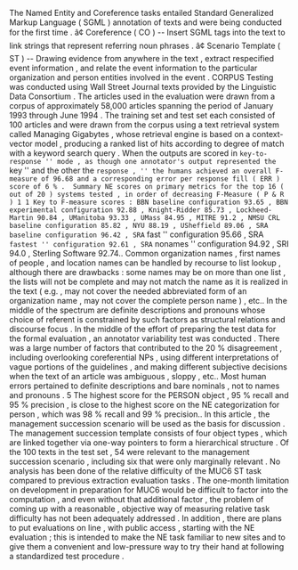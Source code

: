 The Named Entity and Coreference tasks entailed Standard Generalized Markup Language ( SGML ) annotation of texts and were being conducted for the first time . 
â¢ Coreference ( CO ) -- Insert SGML tags into the text to link strings that represent referring noun phrases . 
â¢ Scenario Template ( ST ) -- Drawing evidence from anywhere in the text , extract respecified event information , and relate the event information to the particular organization and person entities involved in the event . 
CORPUS Testing was conducted using Wall Street Journal texts provided by the Linguistic Data Consortium . 
The articles used in the evaluation were drawn from a corpus of approximately 58,000 articles spanning the period of January 1993 through June 1994 . 
The training set and test set each consisted of 100 articles and were drawn from the corpus using a text retrieval system called Managing Gigabytes , whose retrieval engine is based on a context-vector model , producing a ranked list of hits according to degree of match with a keyword search query . 
When the outputs are scored in `` key-to-response '' mode , as though one annotator's output represented the `` key '' and the other the `` response , '' the humans achieved an overall F-measure of 96.68 and a corresponding error per response fill ( ERR ) score of 6 % . 
Summary NE scores on primary metrics for the top 16 ( out of 20 ) systems tested , in order of decreasing F-Measure ( P & R ) 1 1 Key to F-measure scores : BBN baseline configuration 93.65 , BBN experimental configuration 92.88 , Knight-Ridder 85.73 , Lockheed-Martin 90.84 , UManitoba 93.33 , UMass 84.95 , MITRE 91.2 , NMSU CRL baseline configuration 85.82 , NYU 88.19 , USheffield 89.06 , SRA baseline configuration 96.42 , SRA `` fast '' configuration 95.66 , SRA `` fastest '' configuration 92.61 , SRA `` nonames '' configuration 94.92 , SRI 94.0 , Sterling Software 92.74.. 
Common organization names , first names of people , and location names can be handled by recourse to list lookup , although there are drawbacks : some names may be on more than one list , the lists will not be complete and may not match the name as it is realized in the text ( e.g. , may not cover the needed abbreviated form of an organization name , may not cover the complete person name ) , etc.. 
In the middle of the spectrum are definite descriptions and pronouns whose choice of referent is constrained by such factors as structural relations and discourse focus . 
In the middle of the effort of preparing the test data for the formal evaluation , an annotator variability test was conducted . 
There was a large number of factors that contributed to the 20 % disagreement , including overlooking coreferential NPs , using different interpretations of vague portions of the guidelines , and making different subjective decisions when the text of an article was ambiguous , sloppy , etc.. 
Most human errors pertained to definite descriptions and bare nominals , not to names and pronouns . 
5 The highest score for the PERSON object , 95 % recall and 95 % precision , is close to the highest score on the NE categorization for person , which was 98 % recall and 99 % precision.. 
In this article , the management succession scenario will be used as the basis for discussion . 
The management succession template consists of four object types , which are linked together via one-way pointers to form a hierarchical structure . 
Of the 100 texts in the test set , 54 were relevant to the management succession scenario , including six that were only marginally relevant . 
No analysis has been done of the relative difficulty of the MUC6 ST task compared to previous extraction evaluation tasks . 
The one-month limitation on development in preparation for MUC6 would be difficult to factor into the computation , and even without that additional factor , the problem of coming up with a reasonable , objective way of measuring relative task difficulty has not been adequately addressed . 
In addition , there are plans to put evaluations on line , with public access , starting with the NE evaluation ; this is intended to make the NE task familiar to new sites and to give them a convenient and low-pressure way to try their hand at following a standardized test procedure . 
